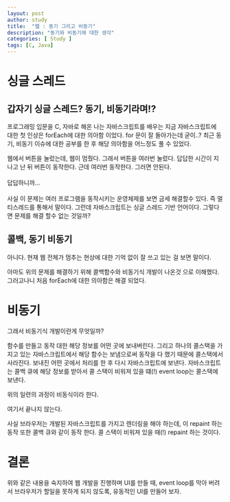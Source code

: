 ```yaml
---
layout: post
author: study
title:  "웹 : 동기 그리고 비동기"
description: "동기와 비동기에 대한 생각"
categories: [ Study ]
tags: [C, Java]
---
```


# 싱글 스레드
## 갑자기 싱글 스레드? 동기, 비동기라며!?
 프로그래밍 입문을 C, 자바로 해온 나는 자바스크립트를 배우는 지금 자바스크립트에 대한 첫 인상은 forEach에 대한 의아함 이었다. for 문이 잘 돌아가는데 굳이..?
 최근 동기, 비동기 이슈에 대한 공부를 한 후 해당 의아함을 어느정도 풀 수 있었다. 
 
 웹에서 버튼을 눌렀는데, 웹이 멈췄다. 그래서 버튼을 여러번 눌렀다. 답답한 시간이 지나고 난 뒤 버튼이 동작한다. 근데 여러번 동작한다. 그러면 안된다.  <br/><br/> 답답하니까... <br/><br/>
 사실 이 문제는 여러 프로그램을 동작시키는 운영체제를 보면 금세 해결할수 있다. 즉 멀티스레드를 통해서 말이다. 그런데 자바스크립트는 싱글 스레드 기반 언어이다. 그렇다면 문제를 해결 할수 없는 것일까?

## 콜백, 동기 비동기
 아니다.
 현재 웹 전체가 멈추는 현상에 대한 기억 없이 잘 쓰고 있는 걸 보면 말이다.

 아마도 위의 문제를 해결하기 위해 콜백함수와 비동기식 개발이 나온것 으로 이해했다. 그러고나니 처음 forEach에 대한 의아함은 해결 되었다.

# 비동기
 그래서 비동기식 개발이란게 무엇일까?

 함수를 만들고 동작 대한 해당 정보를 어떤 곳에 보내버린다. 그리고 하나의 콜스택을 가지고 있는 자바스크립트에서 해당 함수는 보냄으로써 동작을 다 했기 때문에 콜스택에서 사라진다. 보내진 어떤 곳에서 처리를 한 후 다시 자바스크립트에 보낸다. 자바스크립트는 콜백 큐에 해당 정보를 받아서 콜 스택이 비워져 있을 떄(!) event loop는 콜스택에 보낸다.

 위의 일련의 과정이 비동식이라 한다.

 여기서 끝나지 않는다.

 사실 브라우저는 개발된 자바스크립트를 가지고 렌더링을 해야 하는데, 이 repaint 하는 동작 또한 콜백 큐와 같이 동작 한다. 콜 스택이 비워져 있을 때(!) repaint 하는 것이다.


# 결론
 위와 같은 내용을 숙지하여 웹 개발을 진행하며 UI를 만들 때, event loop를 막아 버려서 브라우저가 할일을 못하게 되지 않도록, 유동적인 UI를 만들어 보자.